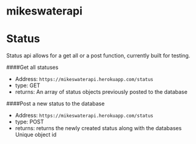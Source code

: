 # mikeswaterapi

Status
======
Status api allows for a get all or a post function, currently built for testing.

####Get all statuses
* Address:  `https://mikeswaterapi.herokuapp.com/status`
* type:     GET
* returns:  An array of status objects previously posted to the database

####Post a new status to the database
* Address:  `https://mikeswaterapi.herokuapp.com/status`
* type:     POST
* returns:  returns the newly created status along with the databases Unique object id
